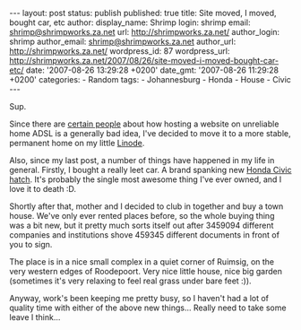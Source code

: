 --- layout: post status: publish published: true title: Site moved, I
moved, bought car, etc author: display\_name: Shrimp login: shrimp
email: shrimp@shrimpworks.za.net url: http://shrimpworks.za.net/
author\_login: shrimp author\_email: shrimp@shrimpworks.za.net
author\_url: http://shrimpworks.za.net/ wordpress\_id: 87
wordpress\_url:
http://shrimpworks.za.net/2007/08/26/site-moved-i-moved-bought-car-etc/
date: '2007-08-26 13:29:28 +0200' date\_gmt: '2007-08-26 11:29:28 +0200'
categories: - Random tags: - Johannesburg - Honda - House - Civic ---

Sup.

Since there are [certain people](http://blog.mbvdl.net/) about how
hosting a website on unreliable home ADSL is a generally bad idea, I've
decided to move it to a more stable, permanent home on my little
[Linode](http://linode.com/).

Also, since my last post, a number of things have happened in my life in
general. Firstly, I bought a really leet car. A brand spanking new
[Honda Civic hatch](http://xan.shrimpworks.za.net/pics/?./car). It's
probably the single most awesome thing I've ever owned, and I love it to
death :D.

Shortly after that, mother and I decided to club in together and buy a
town house. We've only ever rented places before, so the whole buying
thing was a bit new, but it pretty much sorts itself out after 3459094
different companies and institutions shove 459345 different documents in
front of you to sign.

The place is in a nice small complex in a quiet corner of Ruimsig, on
the very western edges of Roodepoort. Very nice little house, nice big
garden (sometimes it's very relaxing to feel real grass under bare feet
:)).

Anyway, work's been keeping me pretty busy, so I haven't had a lot of
quality time with either of the above new things... Really need to take
some leave I think...
